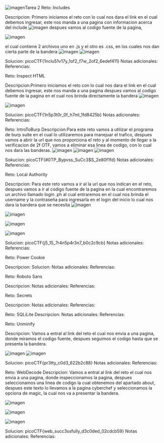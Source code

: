 ![imagen](https://github.com/user-attachments/assets/3169afff-6d8f-4355-a471-e0dd97b047a3)Tarea 2
Reto:  Includes

Descripcion:
Primero iniciamos el reto con lo cual nos dara el link en el cual debemos ingresar, este nos manda a una pagina con informacion acerca del include
![imagen](https://github.com/user-attachments/assets/3e08e470-c971-4275-b818-9e9a0bd98590)
despues vamos al codigo fuente de la pagina, 

![imagen](https://github.com/user-attachments/assets/9aafcb77-0704-4a81-9e77-d471d5d20244)

el cual contiene 2 archivos uno en .js y el otro es .css, en los cuales nos dan cierta parte de la bandera
![imagen](https://github.com/user-attachments/assets/a7f9a5f5-fe2c-42df-979e-f5542637e15e)
![imagen](https://github.com/user-attachments/assets/e89022ad-58cf-47ed-86ad-121394677422)

Solucion: 
picoCTF{1nclu51v17y_1of2_f7w_2of2_6edef411}
Notas adicionales:
Referencias:


Reto:    Inspect HTML

Descripcion:Primero iniciamos el reto con lo cual nos dara el link en el cual debemos ingresar, este nos manda a una pagina
despues vamos al codigo fuente de la pagina en el cual nos brinda directamente la bandera
![imagen](https://github.com/user-attachments/assets/8f04902c-929c-4e9b-8919-108c2501f50d)

![imagen](https://github.com/user-attachments/assets/109a3100-39fd-446c-bffd-8d175bbfc736)

Solucion: picoCTF{1n5p3t0r_0f_h7ml_1fd8425b}
Notas adicionales:
Referencias:


Reto:    IntroToBurp
Descripcion:Para este reto vamos a utilizar el programa de burp suite en el cual lo utilizaremos para manejuar el trafico, despues vamos a abrir la url que nos proporciona el reto y al momento de llegar a la verificacion de 2f OTF, vamos a eliminar esa linea de codigo, con lo cual nos dara las banderas.
![imagen](https://github.com/user-attachments/assets/94973a6c-092f-44cc-a5f7-ace9e56bdefa)
![imagen](https://github.com/user-attachments/assets/974c6606-066a-4bdb-8418-6d0131e39228)
![imagen](https://github.com/user-attachments/assets/f42c8af9-3ad8-419e-b0c0-b6e841cdbc06)

Sokucion:  picoCTF{#0TP_Bypvss_SuCc3$S_2e80f1fd}
Notas adicionales:
Referencias:


Reto:   Local Authority

Descripcion:
Para este reto vamos a ir al la url que nos indican en el reto, despues vamos a ir al codigo fuente de la pagina en la cual encontraremos un archivo llamado login .ph al cual entraremos en el cual nos brinda el username y la contraseña para ingresarla en el login del inicio lo cual nos dara la bandera que se necesita 
![imagen](https://github.com/user-attachments/assets/d7881553-22bb-4621-8626-882784d02aff)

![imagen](https://github.com/user-attachments/assets/53848772-c820-437f-a86b-50e247c32e43)

![imagen](https://github.com/user-attachments/assets/3ffc3aa3-6998-4f57-89e4-840f1de7ce00)

![imagen](https://github.com/user-attachments/assets/a76ac0dc-4bd5-4449-9bbd-433a0fbee0b3)

Solucion: picoCTF{j5_15_7r4n5p4r3n7_b0c2c9cb} 
Notas adicionales:
Referencias:


Reto:    Power Cookie

Descripcion:
Solucion: 
Notas adicionales:
Referencias:


Reto:    Roboto Sans

Descripcion:
Notas adicionales:
Referencias:


Reto:    Secrets

Descripcion:
Notas adicionales:
Referencias:


Reto:    SQLiLite
Descripcion:
Notas adicionales:
Referencias:


Reto: Unminify

Descripcion:
Vamos a entral al link del reto el cual nos envia a una pagina, donde miramos el codigo fuente, despues seguimos el codigo hasta que se presenta la bandera.

![imagen](https://github.com/user-attachments/assets/beb717fe-df87-4cf5-8318-f7b15c0a14a7)
![imagen](https://github.com/user-attachments/assets/8dc0d39e-6121-4b1b-acd1-1adb4bc1fcc6)

Solucion: picoCTF{pr3tty_c0d3_622b2c88}
Notas adicionales:
Referencias:


Reto:    WebDecode
Descripcion: Vamos a entral al link del reto el cual nos envia a una pagina, donde inspeccionamos la pagina, despues seleccionamos una linea de codigo la cual obtenemos del apartado about, despues este texto lo llevamos a la pagina cyberchef y seleccionamos la opciona de magic, la cual nos va a  presentar la bandera.

![imagen](https://github.com/user-attachments/assets/6374c0af-db36-4576-8697-a1ce757f73f0)

![imagen](https://github.com/user-attachments/assets/e9e5c222-e01a-44ba-bbf8-aab58774b5db)

![imagen](https://github.com/user-attachments/assets/9eaa4a05-afa6-4522-821c-b65d54137575)

Solucion: picoCTF{web_succ3ssfully_d3c0ded_02cdcb59}
Notas adicionales:
Referencias:
